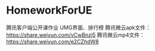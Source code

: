 # HomeworkForUE
腾讯客户端公开课作业
UMG界面、排行榜
腾讯微云apk文件：https://share.weiyun.com/vCwBnzj5
腾讯微云mp4文件：https://share.weiyun.com/e2CZhdW8
